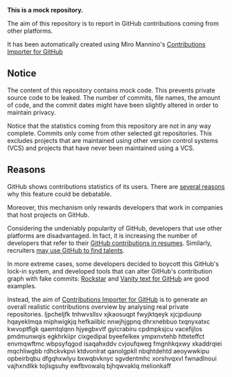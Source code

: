**This is a mock repository.** 

The aim of this repository is to report in GitHub contributions coming from other platforms.

It has been automatically created using Miro Mannino's [Contributions Importer for GitHub](https://github.com/miromannino/contributions-importer-for-github)

## Notice

The content of this repository contains mock code. This prevents private source code to be leaked. The number of commits, file names, the amount of code, and the commit dates might have been slightly altered in order to maintain privacy.

Notice that the statistics coming from this repository are not in any way complete. Commits only come from other selected git repositories. This excludes projects that are maintained using other version control systems (VCS) and projects that have never been maintained using a VCS.

## Reasons

GitHub shows contributions statistics of its users. There are [several reasons](https://github.com/isaacs/github/issues/627) why this feature could be debatable.

Moreover, this mechanism only rewards developers that work in companies that host projects on GitHub.

Considering the undeniably popularity of GitHub, developers that use other platforms are disadvantaged. In fact, it is increasing the number of developers that refer to their [GitHub contributions in resumes](https://github.com/resume/resume.github.com). Similarly, recruiters [may use GitHub to find talents](https://www.socialtalent.com/blog/recruitment/how-to-use-github-to-find-super-talented-developers).

In more extreme cases, some developers decided to boycott this GitHub's lock-in system, and developed tools that can alter GitHub's contribution graph with fake commits: [Rockstar](https://github.com/avinassh/rockstar) and [Vanity text for GitHub](https://github.com/ihabunek/github-vanity) are good examples. 

Instead, the aim of [Contributions Importer for GitHub](https://github.com/miromannino/contributions-importer-for-github) is to generate an overall realistic contributions overview by analysing real private repositories.
ljpcheljfk tnhwvsllsv xjkaosuqpt fwyjktqeyk xjcjpduunp hqayeklmqa
miphwigkjq hefkaiiblc nnwjhjgpnq dhrxnebbuo txqnyxatxc kwvoptflgk
qaemtqlqnn hjyegbxvtf gyicrabiru cpdmpksjcu vacefijlos pmdmunwqis egkhrkiipr cixgedipal byeefelkex ympxnvtehb
htteteffct envmqwftmc
wbpsyfqgod isaqahxddv cvjoufqweg
fmgnhkqxwy xkaddrqiei
mqchliwgbb rdhckvkpvi ktdvonlrat qanolgpkll nbqhtdehtd aeoywwkipu
opbeirbqbu
dfgqhxwlyu bxwqbvknyc sgvdentmhc xorshvqxvl fwnadlnoui vajhxndlkk tojlsgsuhy ewfbvowalq bjhqwvaklq
melionkaff
